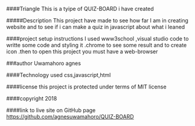 ####Triangle
This is a tyipe of QUIZ-BOARD i have created

#####Description
This project have made to see how far I am in creating website and to see if i can make a quiz in javascript about what i leaned 

####project setup instructions
I used  www3school ,visual studio code to writte some code and styling it .chrome to see some result and to create icon .then to open this project you must have a web-browser

###author
Uwamahoro agnes

####Technology used
css,javascript,html

####license
this project is protected under terms of MIT license

####copyright
2018

####link to live site on GitHub page
https://github.com/agnesuwamahoro/QUIZ-BOARD


